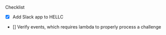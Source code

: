 Checklist

- [x] Add Slack app to HELLC
- [] Verify events, which requires lambda to properly process a challenge
